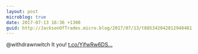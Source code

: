 ```yaml
---
layout: post
microblog: true
date: 2017-07-13 16:36 +1300
guid: http://JacksonOfTrades.micro.blog/2017/07/13/t885342042812948481.html
---
```

@withdrawnwitch It you! [t.co/YjfwRw6DS...](https://t.co/YjfwRw6DSk)
